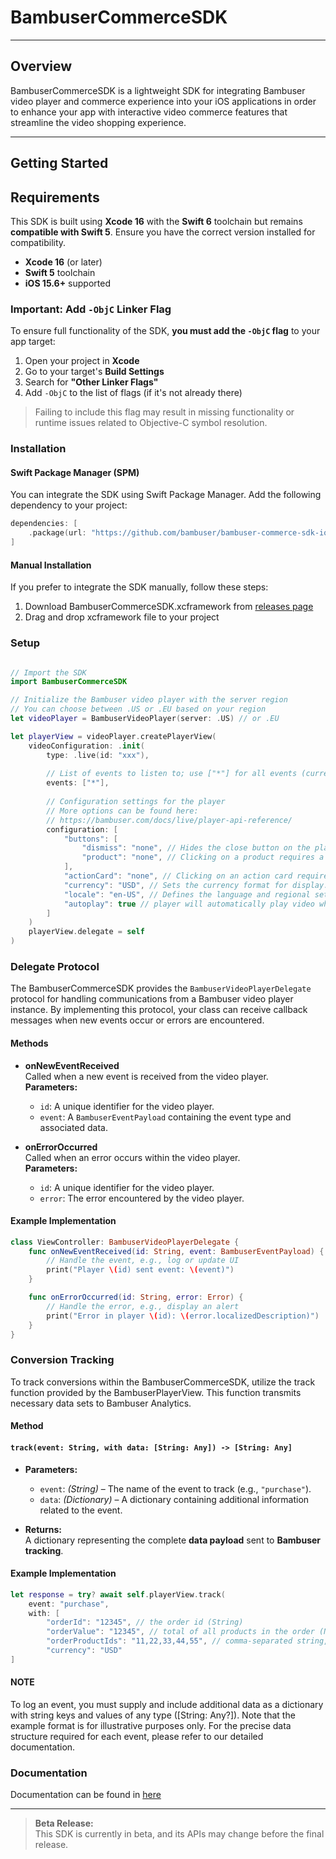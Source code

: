 # BambuserCommerceSDK

---

## Overview

BambuserCommerceSDK is a lightweight SDK for integrating Bambuser video player and commerce experience into your iOS applications in order to enhance your app with interactive video commerce features that streamline the video shopping experience.

---

## Getting Started

## Requirements

This SDK is built using **Xcode 16** with the **Swift 6** toolchain but remains **compatible with Swift 5**. Ensure you have the correct version installed for compatibility.

- **Xcode 16** (or later)
- **Swift 5** toolchain
- **iOS 15.6+** supported

### Important: Add `-ObjC` Linker Flag

To ensure full functionality of the SDK, **you must add the `-ObjC` flag** to your app target:

1. Open your project in **Xcode**
2. Go to your target's **Build Settings**
3. Search for **"Other Linker Flags"**
4. Add `-ObjC` to the list of flags (if it's not already there)

> Failing to include this flag may result in missing functionality or runtime issues related to Objective-C symbol resolution.

### Installation

#### Swift Package Manager (SPM)

You can integrate the SDK using Swift Package Manager. Add the following dependency to your project:

```swift
dependencies: [
    .package(url: "https://github.com/bambuser/bambuser-commerce-sdk-ios", from: "0.1.0")
]
```

#### Manual Installation

If you prefer to integrate the SDK manually, follow these steps:

1. Download BambuserCommerceSDK.xcframework from [releases page](https://github.com/bambuser/bambuser-commerce-sdk-ios/releases/)
2. Drag and drop xcframework file to your project

### Setup

```swift

// Import the SDK
import BambuserCommerceSDK

// Initialize the Bambuser video player with the server region
// You can choose between .US or .EU based on your region
let videoPlayer = BambuserVideoPlayer(server: .US) // or .EU

let playerView = videoPlayer.createPlayerView(
    videoConfiguration: .init(
        type: .live(id: "xxx"),
        
        // List of events to listen to; use ["*"] for all events (currently only option available)
        events: ["*"],
        
        // Configuration settings for the player
        // More options can be found here: 
        // https://bambuser.com/docs/live/player-api-reference/
        configuration: [
            "buttons": [
                "dismiss": "none", // Hides the close button on the player.
                "product": "none", // Clicking on a product requires a listener for the "should-show-product-view" event to handle this interaction.
            ],
            "actionCard": "none", // Clicking on an action card requires a listener for the "action-card-clicked" eventmisformat to handle this interaction.
            "currency": "USD", // Sets the currency format for display.
            "locale": "en-US", // Defines the language and regional settings for the player interface.
            "autoplay": true // player will automatically play video when player is ready
        ]
    )
    playerView.delegate = self
)
```

### Delegate Protocol

The BambuserCommerceSDK provides the `BambuserVideoPlayerDelegate` protocol for handling communications from a Bambuser video player instance. By implementing this protocol, your class can receive callback messages when new events occur or errors are encountered.

#### Methods

- **onNewEventReceived**  
  Called when a new event is received from the video player.  
  **Parameters:**  
  - `id`: A unique identifier for the video player.  
  - `event`: A `BambuserEventPayload` containing the event type and associated data.

- **onErrorOccurred**  
  Called when an error occurs within the video player.  
  **Parameters:**  
  - `id`: A unique identifier for the video player.  
  - `error`: The error encountered by the video player.

#### Example Implementation

```swift
class ViewController: BambuserVideoPlayerDelegate {
    func onNewEventReceived(id: String, event: BambuserEventPayload) {
        // Handle the event, e.g., log or update UI
        print("Player \(id) sent event: \(event)")
    }

    func onErrorOccurred(id: String, error: Error) {
        // Handle the error, e.g., display an alert
        print("Error in player \(id): \(error.localizedDescription)")
    }
}
```

### Conversion Tracking
To track conversions within the BambuserCommerceSDK, utilize the track function provided by the BambuserPlayerView. This function transmits necessary data sets to Bambuser Analytics.

#### Method
#### `track(event: String, with data: [String: Any]) -> [String: Any]`

- **Parameters:**
  - `event`: *(String)* – The name of the event to track (e.g., `"purchase"`).
  - `data`: *(Dictionary)* – A dictionary containing additional information related to the event.

- **Returns:**  
  A dictionary representing the complete **data payload** sent to **Bambuser tracking**.

#### Example Implementation

```swift
let response = try? await self.playerView.track(
    event: "purchase", 
    with: [
        "orderId": "12345", // the order id (String)
        "orderValue": "12345", // total of all products in the order (Number or String of numbers)
        "orderProductIds": "11,22,33,44,55", // comma-separated string, or array of all product ids in the order
        "currency": "USD"
]
```

#### NOTE
To log an event, you must supply and include additional data as a dictionary with string keys and values of any type ([String: Any?]). Note that the example format is for illustrative purposes only. For the precise data structure required for each event, please refer to our detailed documentation. 


### Documentation

Documentation can be found in [here](https://github.com/bambuser/bambuser-commerce-sdk-ios/tree/main/Documentation/BambuserCommerceSDK-Docs.doccarchive)

---

> **Beta Release:**  
> This SDK is currently in beta, and its APIs may change before the final release.
